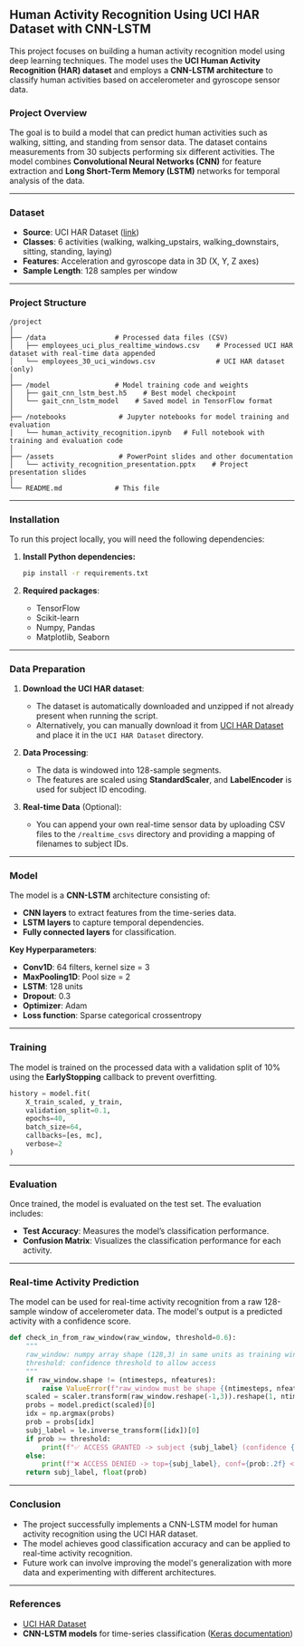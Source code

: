 ## **Human Activity Recognition Using UCI HAR Dataset with CNN-LSTM**

This project focuses on building a human activity recognition model using deep learning techniques. The model uses the **UCI Human Activity Recognition (HAR) dataset** and employs a **CNN-LSTM architecture** to classify human activities based on accelerometer and gyroscope sensor data.

### **Project Overview**

The goal is to build a model that can predict human activities such as walking, sitting, and standing from sensor data. The dataset contains measurements from 30 subjects performing six different activities. The model combines **Convolutional Neural Networks (CNN)** for feature extraction and **Long Short-Term Memory (LSTM)** networks for temporal analysis of the data.

---

### **Dataset**

* **Source**: UCI HAR Dataset ([link](https://archive.ics.uci.edu/ml/datasets/Human+Activity+Recognition+Using+Smartphones))
* **Classes**: 6 activities (walking, walking\_upstairs, walking\_downstairs, sitting, standing, laying)
* **Features**: Acceleration and gyroscope data in 3D (X, Y, Z axes)
* **Sample Length**: 128 samples per window

---

### **Project Structure**

```
/project
│
├── /data                 # Processed data files (CSV)
│   ├── employees_uci_plus_realtime_windows.csv    # Processed UCI HAR dataset with real-time data appended
│   └── employees_30_uci_windows.csv               # UCI HAR dataset (only)
│
├── /model                # Model training code and weights
│   ├── gait_cnn_lstm_best.h5    # Best model checkpoint
│   └── gait_cnn_lstm_model    # Saved model in TensorFlow format
│
├── /notebooks             # Jupyter notebooks for model training and evaluation
│   └── human_activity_recognition.ipynb   # Full notebook with training and evaluation code
│
├── /assets                # PowerPoint slides and other documentation
│   └── activity_recognition_presentation.pptx    # Project presentation slides
│
└── README.md             # This file
```

---

### **Installation**

To run this project locally, you will need the following dependencies:

1. **Install Python dependencies:**

   ```bash
   pip install -r requirements.txt
   ```

2. **Required packages**:

   * TensorFlow
   * Scikit-learn
   * Numpy, Pandas
   * Matplotlib, Seaborn

---

### **Data Preparation**

1. **Download the UCI HAR dataset**:

   * The dataset is automatically downloaded and unzipped if not already present when running the script.
   * Alternatively, you can manually download it from [UCI HAR Dataset](https://archive.ics.uci.edu/ml/datasets/Human+Activity+Recognition+Using+Smartphones) and place it in the `UCI HAR Dataset` directory.

2. **Data Processing**:

   * The data is windowed into 128-sample segments.
   * The features are scaled using **StandardScaler**, and **LabelEncoder** is used for subject ID encoding.

3. **Real-time Data** (Optional):

   * You can append your own real-time sensor data by uploading CSV files to the `/realtime_csvs` directory and providing a mapping of filenames to subject IDs.

---

### **Model**

The model is a **CNN-LSTM** architecture consisting of:

* **CNN layers** to extract features from the time-series data.
* **LSTM layers** to capture temporal dependencies.
* **Fully connected layers** for classification.

**Key Hyperparameters**:

* **Conv1D**: 64 filters, kernel size = 3
* **MaxPooling1D**: Pool size = 2
* **LSTM**: 128 units
* **Dropout**: 0.3
* **Optimizer**: Adam
* **Loss function**: Sparse categorical crossentropy

---

### **Training**

The model is trained on the processed data with a validation split of 10% using the **EarlyStopping** callback to prevent overfitting.

```python
history = model.fit(
    X_train_scaled, y_train,
    validation_split=0.1,
    epochs=40,
    batch_size=64,
    callbacks=[es, mc],
    verbose=2
)
```

---

### **Evaluation**

Once trained, the model is evaluated on the test set. The evaluation includes:

* **Test Accuracy**: Measures the model’s classification performance.
* **Confusion Matrix**: Visualizes the classification performance for each activity.

---

### **Real-time Activity Prediction**

The model can be used for real-time activity recognition from a raw 128-sample window of accelerometer data. The model's output is a predicted activity with a confidence score.

```python
def check_in_from_raw_window(raw_window, threshold=0.6):
    """
    raw_window: numpy array shape (128,3) in same units as training windows (ax,ay,az)
    threshold: confidence threshold to allow access
    """
    if raw_window.shape != (ntimesteps, nfeatures):
        raise ValueError(f"raw_window must be shape {(ntimesteps, nfeatures)}")
    scaled = scaler.transform(raw_window.reshape(-1,3)).reshape(1, ntimesteps, nfeatures)
    probs = model.predict(scaled)[0]
    idx = np.argmax(probs)
    prob = probs[idx]
    subj_label = le.inverse_transform([idx])[0]
    if prob >= threshold:
        print(f"✅ ACCESS GRANTED -> subject {subj_label} (confidence {prob:.2f})")
    else:
        print(f"❌ ACCESS DENIED -> top={subj_label}, conf={prob:.2f} < {threshold}")
    return subj_label, float(prob)
```

---

### **Conclusion**

* The project successfully implements a CNN-LSTM model for human activity recognition using the UCI HAR dataset.
* The model achieves good classification accuracy and can be applied to real-time activity recognition.
* Future work can involve improving the model's generalization with more data and experimenting with different architectures.

---

### **References**

* [UCI HAR Dataset](https://archive.ics.uci.edu/ml/datasets/Human+Activity+Recognition+Using+Smartphones)
* **CNN-LSTM models** for time-series classification ([Keras documentation](https://keras.io/))


